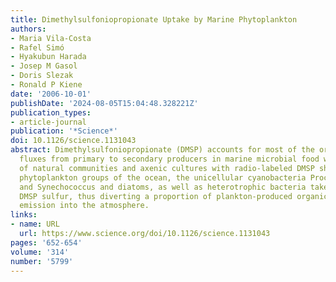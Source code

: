 ```yaml
---
title: Dimethylsulfoniopropionate Uptake by Marine Phytoplankton
authors:
- Maria Vila-Costa
- Rafel Simó
- Hyakubun Harada
- Josep M Gasol
- Doris Slezak
- Ronald P Kiene
date: '2006-10-01'
publishDate: '2024-08-05T15:04:48.328221Z'
publication_types:
- article-journal
publication: '*Science*'
doi: 10.1126/science.1131043
abstract: Dimethylsulfoniopropionate (DMSP) accounts for most of the organic sulfur
  fluxes from primary to secondary producers in marine microbial food webs. Incubations
  of natural communities and axenic cultures with radio-labeled DMSP showed that dominant
  phytoplankton groups of the ocean, the unicellular cyanobacteria Prochlorococcus
  and Synechococcus and diatoms, as well as heterotrophic bacteria take up and assimilate
  DMSP sulfur, thus diverting a proportion of plankton-produced organic sulfur from
  emission into the atmosphere.
links:
- name: URL
  url: https://www.science.org/doi/10.1126/science.1131043
pages: '652-654'
volume: '314'
number: '5799'
---
```

